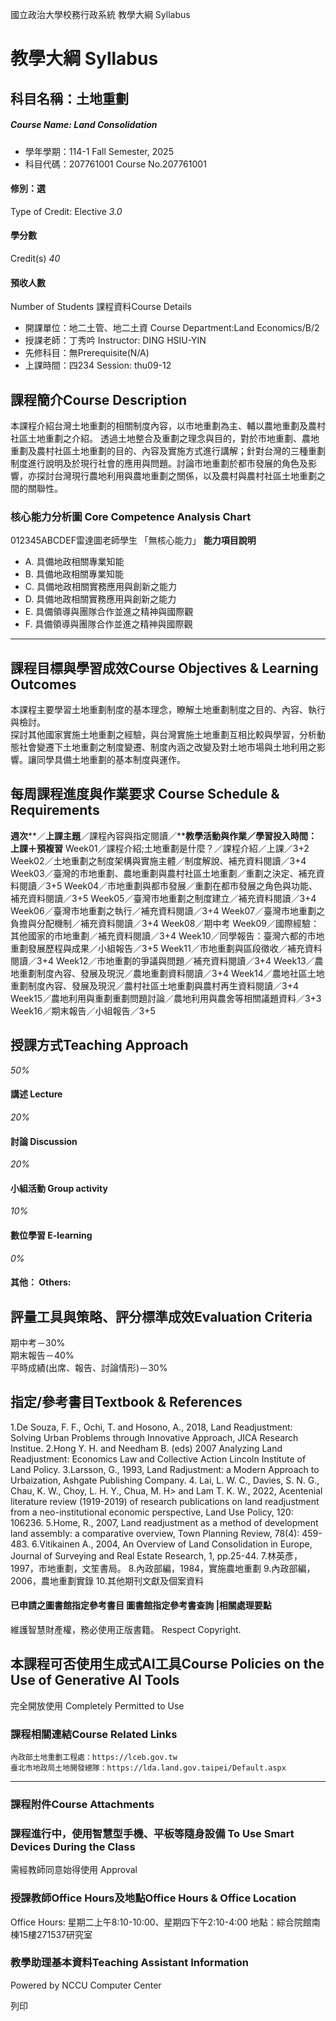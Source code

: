 國立政治大學校務行政系統 教學大綱 Syllabus
# 教學大綱 Syllabus
##  科目名稱：土地重劃 
#####  Course Name: Land Consolidation
  * 學年學期：114-1 Fall Semester, 2025 
  * 科目代碼：207761001 Course No.207761001


#### 修別：選
Type of Credit: Elective 
_3.0_
#### 學分數
Credit(s)
_40_
#### 預收人數
Number of Students
課程資料Course Details
  * 開課單位：地二土管、地二土資 Course Department:Land Economics/B/2 
  * 授課老師：丁秀吟 Instructor: DING HSIU-YIN 
  * 先修科目：無Prerequisite(N/A)
  * 上課時間：四234 Session: thu09-12


##  課程簡介Course Description
本課程介紹台灣土地重劃的相關制度內容，以市地重劃為主、輔以農地重劃及農村社區土地重劃之介紹。
透過土地整合及重劃之理念與目的，對於市地重劃、農地重劃及農村社區土地重劃的目的、內容及實施方式進行講解；針對台灣的三種重劃制度進行說明及於現行社會的應用與問題。討論市地重劃於都市發展的角色及影響，亦探討台灣現行農地利用與農地重劃之關係，以及農村與農村社區土地重劃之間的關聯性。
###  核心能力分析圖 Core Competence Analysis Chart
012345ABCDEF雷達圖老師學生
「無核心能力」 
**能力項目說明**
  * A. 具備地政相關專業知能
  * B. 具備地政相關專業知能
  * C. 具備地政相關實務應用與創新之能力
  * D. 具備地政相關實務應用與創新之能力
  * E. 具備領導與團隊合作並進之精神與國際觀
  * F. 具備領導與團隊合作並進之精神與國際觀


* * *
##  課程目標與學習成效Course Objectives & Learning Outcomes 
本課程主要學習土地重劃制度的基本理念，瞭解土地重劃制度之目的、內容、執行與檢討。  
探討其他國家實施土地重劃之經驗，與台灣實施土地重劃互相比較與學習，分析動態社會變遷下土地重劃之制度變遷、制度內涵之改變及對土地市場與土地利用之影響。讓同學具備土地重劃的基本制度與運作。
##  每周課程進度與作業要求 Course Schedule & Requirements
**週次****／****上課主題****／課程內容與指定閱讀／****教學活動與作業／學習投入時間：上課＋預複習**
Week01／課程介紹;土地重劃是什麼？／課程介紹／上課／3+2
Week02／土地重劃之制度架構與實施主體／制度解說、補充資料閱讀／3+4
Week03／臺灣的市地重劃、農地重劃與農村社區土地重劃／重劃之決定、補充資料閱讀／3+5
Week04／市地重劃與都市發展／重劃在都市發展之角色與功能、補充資料閱讀／3+5
Week05／臺灣市地重劃之制度建立／補充資料閱讀／3+4
Week06／臺灣市地重劃之執行／補充資料閱讀／3+4
Week07／臺灣市地重劃之負擔與分配機制／補充資料閱讀／3+4
Week08／期中考
Week09／國際經驗：其他國家的市地重劃／補充資料閱讀／3+4
Week10／同學報告：臺灣六都的市地重劃發展歷程與成果／小組報告／3+5
Week11／市地重劃與區段徵收／補充資料閱讀／3+4
Week12／市地重劃的爭議與問題／補充資料閱讀／3+4
Week13／農地重劃制度內容、發展及現況／農地重劃資料閱讀／3+4
Week14／農地社區土地重劃制度內容、發展及現況／農村社區土地重劃與農村再生資料閱讀／3+4
Week15／農地利用與重劃重劃問題討論／農地利用與農舍等相關議題資料／3+3
Week16／期末報告／小組報告／3+5
##  授課方式Teaching Approach
_50%_
####  講述 Lecture
_20%_
####  討論 Discussion
_20%_
####  小組活動 Group activity
_10%_
####  數位學習 E-learning
_0%_
####  其他： Others:
##  評量工具與策略、評分標準成效Evaluation Criteria
期中考－30%  
期末報告－40%  
平時成績(出席、報告、討論情形)－30% 
##  指定/參考書目Textbook & References
1.De Souza, F. F., Ochi, T. and Hosono, A., 2018, Land Readjustment: Solving Urban Problems through Innovative Approach, JICA Research Institue.
2.Hong Y. H. and Needham B. (eds) 2007 Analyzing Land Readjustment: Economics Law and Collective Action Lincoln Institute of Land Policy.
3.Larsson, G., 1993, Land Radjustment: a Modern Approach to Urbaization, Ashgate Publishing Company.
4. Lai, L. W. C., Davies, S. N. G., Chau, K. W., Choy, L. H. Y., Chua, M. H> and Lam T. K. W., 2022, Acentenial literature review (1919-2019) of research publications on land readjustment from a neo-institutional economic perspective, Land Use Policy, 120: 106236.
5.Home, R., 2007, Land readjustment as a method of development land assembly: a comparative overview, Town Planning Review, 78(4): 459-483.
6.Vitikainen A., 2004, An Overview of Land Consolidation in Europe, Journal of Surveying and Real Estate Research, 1, pp.25-44.
7.林英彥，1997，市地重劃，文笙書局。
8.內政部編，1984，實施農地重劃
9.內政部編，2006，農地重劃實錄
10.其他期刊文獻及個案資料
####  已申請之圖書館指定參考書目  圖書館指定參考書查詢 |相關處理要點
維護智慧財產權，務必使用正版書籍。 Respect Copyright.
##  本課程可否使用生成式AI工具Course Policies on the Use of Generative AI Tools
完全開放使用 Completely Permitted to Use
###  課程相關連結Course Related Links
```
內政部土地重劃工程處：https://lceb.gov.tw
臺北市地政局土地開發總隊：https://lda.land.gov.taipei/Default.aspx
```

* * *
###  課程附件Course Attachments
###  課程進行中，使用智慧型手機、平板等隨身設備 To Use Smart Devices During the Class
需經教師同意始得使用  Approval
###  授課教師Office Hours及地點Office Hours & Office Location
Office Hours: 星期二上午8:10-10:00、星期四下午2:10-4:00
地點：綜合院館南棟15樓271537研究室
###  教學助理基本資料Teaching Assistant Information
Powered by NCCU Computer Center
  
列印
